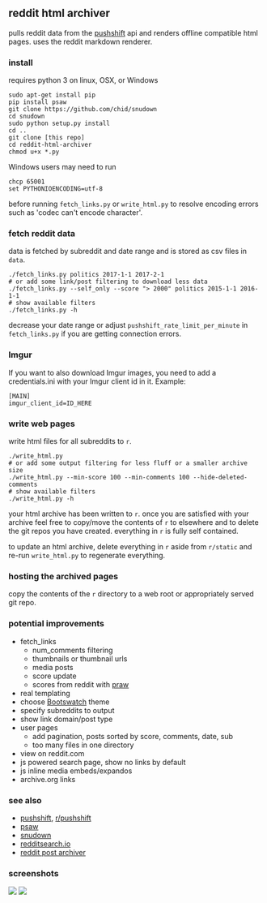 ## reddit html archiver

pulls reddit data from the [pushshift](https://github.com/pushshift/api) api and renders offline compatible html pages. uses the reddit markdown renderer.

### install

requires python 3 on linux, OSX, or Windows

    sudo apt-get install pip
    pip install psaw
    git clone https://github.com/chid/snudown
    cd snudown
    sudo python setup.py install
    cd ..
    git clone [this repo]
    cd reddit-html-archiver
    chmod u+x *.py

Windows users may need to run

    chcp 65001
    set PYTHONIOENCODING=utf-8

before running `fetch_links.py` or `write_html.py` to resolve encoding errors such as 'codec can't encode character'.

### fetch reddit data

data is fetched by subreddit and date range and is stored as csv files in `data`.

    ./fetch_links.py politics 2017-1-1 2017-2-1
    # or add some link/post filtering to download less data
    ./fetch_links.py --self_only --score "> 2000" politics 2015-1-1 2016-1-1
    # show available filters
    ./fetch_links.py -h

decrease your date range or adjust `pushshift_rate_limit_per_minute` in `fetch_links.py` if you are getting connection errors.
### Imgur

If you want to also download Imgur images, you need to add a credentials.ini with your Imgur client id in it. 
Example:

    [MAIN]
    imgur_client_id=ID_HERE
    
### write web pages

write html files for all subreddits to `r`.

    ./write_html.py
    # or add some output filtering for less fluff or a smaller archive size
    ./write_html.py --min-score 100 --min-comments 100 --hide-deleted-comments
    # show available filters
    ./write_html.py -h

your html archive has been written to `r`. once you are satisfied with your archive feel free to copy/move the contents of `r` to elsewhere and to delete the git repos you have created. everything in `r` is fully self contained.

to update an html archive, delete everything in `r` aside from `r/static` and re-run `write_html.py` to regenerate everything.

### hosting the archived pages

copy the contents of the `r` directory to a web root or appropriately served git repo.

### potential improvements

* fetch_links
  * num_comments filtering
  * thumbnails or thumbnail urls
  * media posts
  * score update
  * scores from reddit with [praw](https://github.com/praw-dev/praw)
* real templating
* choose [Bootswatch](https://bootswatch.com/) theme
* specify subreddits to output
* show link domain/post type
* user pages
  * add pagination, posts sorted by score, comments, date, sub
  * too many files in one directory
* view on reddit.com
* js powered search page, show no links by default
* js inline media embeds/expandos
* archive.org links

### see also

* [pushshift](https://github.com/pushshift/api), [r/pushshift](https://www.reddit.com/r/pushshift/)
* [psaw](https://github.com/dmarx/psaw)
* [snudown](https://github.com/reddit/snudown)
* [redditsearch.io](https://redditsearch.io/)
* [reddit post archiver](https://github.com/sJohnsonStoever/redditPostArchiver)

### screenshots

![](screenshots/sub.jpg)
![](screenshots/post.jpg)
